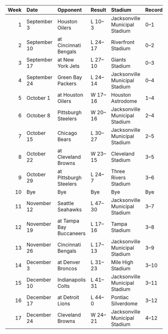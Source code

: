 |   Week | Date         | Opponent                | Result   | Stadium                        | Record   | Attendance   |
|-------:|:-------------|:------------------------|:---------|:-------------------------------|:---------|:-------------|
|      1 | September 3  | Houston Oilers          | L 10–3   | Jacksonville Municipal Stadium | 0–1      | 72,363       |
|      2 | September 10 | at Cincinnati Bengals   | L 24–17  | Riverfront Stadium             | 0–2      | 48,318       |
|      3 | September 17 | at New York Jets        | L 27–10  | Giants Stadium                 | 0–3      | 49,970       |
|      4 | September 24 | Green Bay Packers       | L 24–14  | Jacksonville Municipal Stadium | 0–4      | 66,744       |
|      5 | October 1    | at Houston Oilers       | W 17–16  | Houston Astrodome              | 1–4      | 36,346       |
|      6 | October 8    | Pittsburgh Steelers     | W 20–16  | Jacksonville Municipal Stadium | 2–4      | 72,042       |
|      7 | October 15   | Chicago Bears           | L 30–27  | Jacksonville Municipal Stadium | 2–5      | 72,020       |
|      8 | October 22   | at Cleveland Browns     | W 23–15  | Cleveland Stadium              | 3–5      | 64,405       |
|      9 | October 29   | at Pittsburgh Steelers  | L 24–7   | Three Rivers Stadium           | 3–6      | 54,516       |
|     10 | Bye          | Bye                     | Bye      | Bye                            | Bye      | Bye          |
|     11 | November 12  | Seattle Seahawks        | L 47–30  | Jacksonville Municipal Stadium | 3–7      | 71,290       |
|     12 | November 19  | at Tampa Bay Buccaneers | L 17–16  | Tampa Stadium                  | 3–8      | 71,629       |
|     13 | November 26  | Cincinnati Bengals      | L 17–13  | Jacksonville Municipal Stadium | 3–9      | 68,249       |
|     14 | December 3   | at Denver Broncos       | L 31–23  | Mile High Stadium              | 3–10     | 72,231       |
|     15 | December 10  | Indianapolis Colts      | L 41–31  | Jacksonville Municipal Stadium | 3–11     | 66,099       |
|     16 | December 17  | at Detroit Lions        | L 44–0   | Pontiac Silverdome             | 3–12     | 70,204       |
|     17 | December 24  | Cleveland Browns        | W 24–21  | Jacksonville Municipal Stadium | 4–12     | 66,007       |